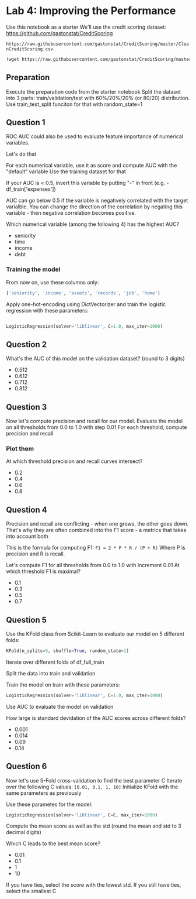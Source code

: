 # Lab 4: Improving the Performance

Use this notebook as a starter
We'll use the credit scoring dataset: https://github.com/gastonstat/CreditScoring

`https://raw.githubusercontent.com/gastonstat/CreditScoring/master/CleanCreditScoring.csv`

```bash
!wget https://raw.githubusercontent.com/gastonstat/CreditScoring/master/CleanCreditScoring.csv
```

## Preparation
Execute the preparation code from the starter notebook
Split the dataset into 3 parts: train/validation/test with 60%/20%/20% (or 80/20) distribution. Use train_test_split funciton for that with random_state=1

## Question 1
ROC AUC could also be used to evaluate feature importance of numerical variables.

Let's do that

For each numerical variable, use it as score and compute AUC with the "default" variable Use the training dataset for that

If your AUC is < 0.5, invert this variable by putting "-" in front (e.g. -df_train['expenses'])

AUC can go below 0.5 if the variable is negatively correlated with the target varialble. You can change the direction of the correlation by negating this variable - then negative correlation becomes positive.

Which numerical variable (among the following 4) has the highest AUC?
 * seniority
 * time
 * income
 * debt

### Training the model
From now on, use these columns only:

```python
['seniority', 'income', 'assets', 'records', 'job', 'home']
```

Apply one-hot-encoding using DictVectorizer and train the logistic regression with these parameters:
```python

LogisticRegression(solver='liblinear', C=1.0, max_iter=1000)
```

## Question 2

What's the AUC of this model on the validation dataset? (round to 3 digits)

 * 0.512 
 * 0.612 
 * 0.712 
 * 0.812

## Question 3
Now let's compute precision and recall for our model.
Evaluate the model on all thresholds from 0.0 to 1.0 with step 0.01 For each threshold, compute precision and recall

### Plot them
At which threshold precision and recall curves intersect?
 * 0.2 
 * 0.4 
 * 0.6 
 * 0.8

## Question 4

Precision and recall are conflicting - when one grows, the other goes down. That's why they are often combined into the F1 score - a metrics that takes into account both

This is the formula for computing F1:
`F1 = 2 * P * R / (P + R)`
Where P is precision and R is recall.

Let's compute F1 for all thresholds from 0.0 to 1.0 with increment 0.01 At which threshold F1 is maximal?
 * 0.1
 * 0.3
 * 0.5 
 * 0.7

## Question 5
Use the KFold class from Scikit-Learn to evaluate our model on 5 different folds:

```python
KFold(n_splits=5, shuffle=True, random_state=1)
```

Iterate over different folds of df_full_train

Split the data into train and validation

Train the model on train with these parameters: 

```python
LogisticRegression(solver='liblinear', C=1.0, max_iter=1000)
```

Use AUC to evaluate the model on validation

How large is standard devidation of the AUC scores across different folds?
 * 0.001 
 * 0.014
 * 0.09
 * 0.14

## Question 6
Now let's use 5-Fold cross-validation to find the best parameter C
Iterate over the following C values: `[0.01, 0.1, 1, 10]`
Initialize KFold with the same parameters as previously

Use these parametes for the model: 

```python
LogisticRegression(solver='liblinear', C=C, max_iter=1000)
```
 Compute the mean score as well as the std (round the mean and std to 3 decimal digits)

Which C leads to the best mean score?
 * 0.01 
 *  0.1 
 * 1 
 * 10

If you have ties, select the score with the lowest std. If you still have ties, select the smallest C
